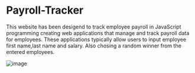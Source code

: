 # Payroll-Tracker
This website has been desigend to track employee payroll in JavaScript programming creating web applications that manage and track payroll data for employees. These applications typically allow users to input employee first name,last name and salary. Also chosing a random winner from the entered employees.

![image](https://github.com/user-attachments/assets/0cc2ea4d-9cca-4bf1-a677-d00998db3b18)

